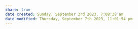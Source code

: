 ```yaml
---
share: true
date created: Sunday, September 3rd 2023, 7:08:38 am
date modified: Thursday, September 7th 2023, 11:01:54 pm
---
```

